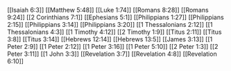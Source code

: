 [[Isaiah 6:3]]
[[Matthew 5:48]]
[[Luke 1:74]]
[[Romans 8:28]]
[[Romans 9:24]]
[[2 Corinthians 7:1]]
[[Ephesians 5:1]]
[[Philippians 1:27]]
[[Philippians 2:15]]
[[Philippians 3:14]]
[[Philippians 3:20]]
[[1 Thessalonians 2:12]]
[[1 Thessalonians 4:3]]
[[1 Timothy 4:12]]
[[2 Timothy 1:9]]
[[Titus 2:11]]
[[Titus 3:8]]
[[Titus 3:14]]
[[Hebrews 12:14]]
[[Hebrews 13:5]]
[[James 3:13]]
[[1 Peter 2:9]]
[[1 Peter 2:12]]
[[1 Peter 3:16]]
[[1 Peter 5:10]]
[[2 Peter 1:3]]
[[2 Peter 3:11]]
[[1 John 3:3]]
[[Revelation 3:7]]
[[Revelation 4:8]]
[[Revelation 6:10]]
